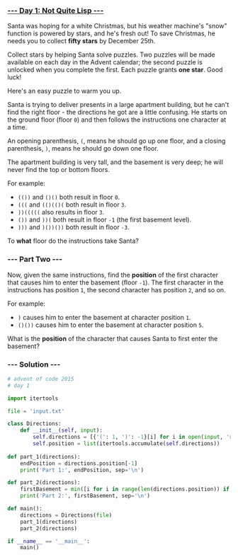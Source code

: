 ### [--- Day 1: Not Quite Lisp ---](https://adventofcode.com/2015/day/1)

Santa was hoping for a white Christmas, but his weather machine's "snow" function is powered by stars, and he's fresh out! To save Christmas, he needs you to collect **fifty stars** by December 25th.

Collect stars by helping Santa solve puzzles. Two puzzles will be made available on each day in the Advent calendar; the second puzzle is unlocked when you complete the first. Each puzzle grants **one star**. Good luck!

Here's an easy puzzle to warm you up.

Santa is trying to deliver presents in a large apartment building, but he can't find the right floor - the directions he got are a little confusing. He starts on the ground floor (floor `0`) and then follows the instructions one character at a time.

An opening parenthesis, `(`, means he should go up one floor, and a closing parenthesis, `)`, means he should go down one floor.

The apartment building is very tall, and the basement is very deep; he will never find the top or bottom floors.

For example:

- `(())` and `()()` both result in floor `0`.
- `(((` and `(()(()(` both result in floor `3`.
- `))(((((` also results in floor `3`.
- `())` and `))(` both result in floor `-1` (the first basement level).
- `)))` and `)())())` both result in floor `-3`.

To **what** floor do the instructions take Santa?

### --- Part Two ---

Now, given the same instructions, find the **position** of the first character that causes him to enter the basement (floor `-1`). The first character in the instructions has position `1`, the second character has position `2`, and so on.

For example:

- `)` causes him to enter the basement at character position `1`.
- `()())` causes him to enter the basement at character position `5`.

What is the **position** of the character that causes Santa to first enter the basement?

### --- Solution ---

```Python
# advent of code 2015
# day 1

import itertools

file = 'input.txt'

class Directions:
    def __init__(self, input):
        self.directions = [{'(': 1, ')': -1}[i] for i in open(input, 'r').read().rstrip()]
        self.position = list(itertools.accumulate(self.directions))
    
def part_1(directions):
    endPosition = directions.position[-1]
    print('Part 1:', endPosition, sep='\n')

def part_2(directions):
    firstBasement = min([i for i in range(len(directions.position)) if directions.position[i] < 0 ]) + 1
    print('Part 2:', firstBasement, sep='\n')

def main():
    directions = Directions(file)
    part_1(directions)
    part_2(directions)

if __name__ == '__main__':
    main()
```